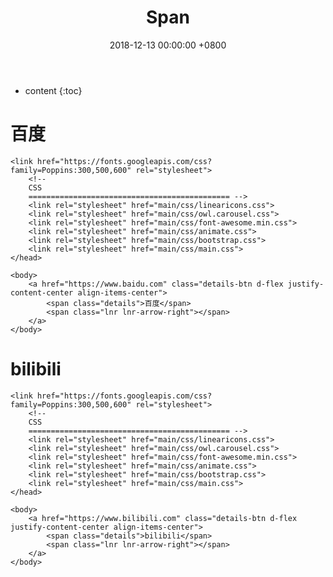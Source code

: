 ﻿---
layout: post
title:  Span
date:   2018-12-13 00:00:00 +0800
categories: Life
tag: Life
---

* content
{:toc}


# 百度 
<html>
	<head>
	<!-- Mobile Specific Meta -->
	<meta name="viewport" content="width=device-width, initial-scale=1, shrink-to-fit=no">
	<!-- Favicon-->
	<link rel="shortcut icon" href="main/img/favicon.ico">
	<!-- Author Meta -->
	<meta name="author" content="CodePixar">
	<!-- Meta Description -->
	<meta name="description" content="">
	<!-- Meta Keyword -->
	<meta name="keywords" content="">
	<!-- meta character set -->
	<meta charset="UTF-8">
	<!-- Site Title -->
	<title>Drelf's Blog</title>

	<link href="https://fonts.googleapis.com/css?family=Poppins:300,500,600" rel="stylesheet">
		<!--
		CSS
		============================================= -->
		<link rel="stylesheet" href="main/css/linearicons.css">
		<link rel="stylesheet" href="main/css/owl.carousel.css">
		<link rel="stylesheet" href="main/css/font-awesome.min.css">
		<link rel="stylesheet" href="main/css/animate.css">
		<link rel="stylesheet" href="main/css/bootstrap.css">
		<link rel="stylesheet" href="main/css/main.css">
	</head>
		
	<body>
		<a href="https://www.baidu.com" class="details-btn d-flex justify-content-center align-items-center">
			<span class="details">百度</span>
			<span class="lnr lnr-arrow-right"></span>
		</a>
	</body>
</html>


# bilibili
<html>
	<head>
	<!-- Mobile Specific Meta -->
	<meta name="viewport" content="width=device-width, initial-scale=1, shrink-to-fit=no">
	<!-- Favicon-->
	<link rel="shortcut icon" href="main/img/favicon.ico">
	<!-- Author Meta -->
	<meta name="author" content="CodePixar">
	<!-- Meta Description -->
	<meta name="description" content="">
	<!-- Meta Keyword -->
	<meta name="keywords" content="">
	<!-- meta character set -->
	<meta charset="UTF-8">
	<!-- Site Title -->
	<title>Drelf's Blog</title>

	<link href="https://fonts.googleapis.com/css?family=Poppins:300,500,600" rel="stylesheet">
		<!--
		CSS
		============================================= -->
		<link rel="stylesheet" href="main/css/linearicons.css">
		<link rel="stylesheet" href="main/css/owl.carousel.css">
		<link rel="stylesheet" href="main/css/font-awesome.min.css">
		<link rel="stylesheet" href="main/css/animate.css">
		<link rel="stylesheet" href="main/css/bootstrap.css">
		<link rel="stylesheet" href="main/css/main.css">
	</head>
		
	<body>
		<a href="https://www.bilibili.com" class="details-btn d-flex justify-content-center align-items-center">
			<span class="details">bilibili</span>
			<span class="lnr lnr-arrow-right"></span>
		</a>
	</body>
</html>